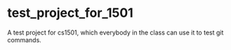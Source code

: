 # test_project_for_1501
A test project for cs1501, which everybody in the class can use it to test git commands.
